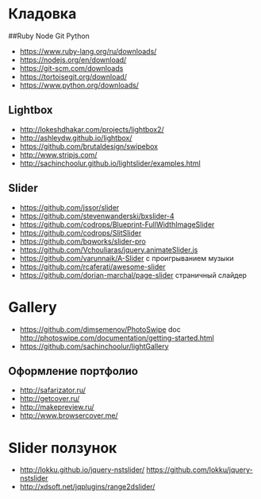 # Кладовка
##Ruby Node Git Python
* https://www.ruby-lang.org/ru/downloads/
* https://nodejs.org/en/download/
* https://git-scm.com/downloads
* https://tortoisegit.org/download/
* https://www.python.org/downloads/

## Lightbox
* http://lokeshdhakar.com/projects/lightbox2/
* http://ashleydw.github.io/lightbox/
* https://github.com/brutaldesign/swipebox
* http://www.stripjs.com/
* http://sachinchoolur.github.io/lightslider/examples.html

## Slider

* https://github.com/jssor/slider
* https://github.com/stevenwanderski/bxslider-4
* https://github.com/codrops/Blueprint-FullWidthImageSlider
* https://github.com/codrops/SlitSlider
* https://github.com/bqworks/slider-pro
* https://github.com/Vchouliaras/jquery.animateSlider.js
* https://github.com/varunnaik/A-Slider с проигрыванием музыки
* https://github.com/rcaferati/awesome-slider
* https://github.com/dorian-marchal/page-slider страничный слайдер

# Gallery

* https://github.com/dimsemenov/PhotoSwipe doc http://photoswipe.com/documentation/getting-started.html
* https://github.com/sachinchoolur/lightGallery

## Оформление портфолио

* http://safarizator.ru/
* http://getcover.ru/
* http://makepreview.ru/
* http://www.browsercover.me/

# Slider ползунок
* http://lokku.github.io/jquery-nstslider/ https://github.com/lokku/jquery-nstslider
* http://xdsoft.net/jqplugins/range2dslider/


